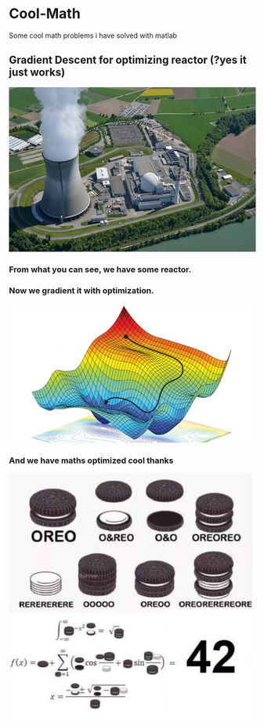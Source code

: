# Cool-Math
Some cool math problems i have solved with matlab<br>

## Gradient Descent for optimizing reactor (?yes it just works)

![meme1](./gradient_reactor/to_readme.jpeg)

### From what you can see, we have some reactor.<br>
### Now we gradient it with optimization.<br>
![meme2](./gradient_reactor/to_readme2.jpeg)
### And we have maths optimized cool thanks<br>
![meme3](./gradient_reactor/to_readme3.jpg)
